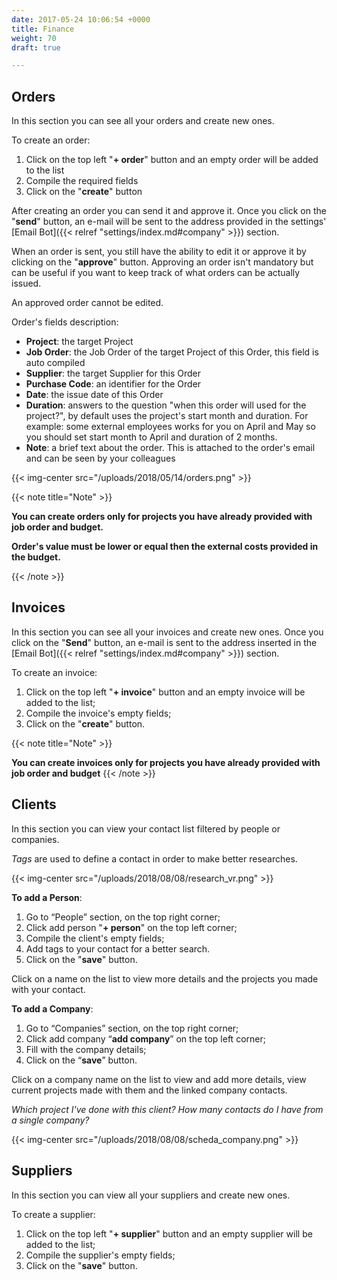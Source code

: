 ```yaml
---
date: 2017-05-24 10:06:54 +0000
title: Finance
weight: 70
draft: true

---
```

## Orders

In this section you can see all your orders and create new ones. 

To create an order:

1. Click on the top left "**+ order**" button and an empty order will be added to the list
2. Compile the required fields
3. Click on the "**create**" button

After creating an order you can send it and approve it. Once you click on the "**send**" button, an e-mail will be sent to the address provided in the settings' [Email Bot]({{< relref "settings/index.md#company" >}}) section.

When an order is sent, you still have the ability to edit it or approve it by clicking on the "**approve**" button. Approving an order isn't mandatory but can be useful if you want to keep track of what orders can be actually issued. 

An approved order cannot be edited.

Order's fields description:

* **Project**: the target Project
* **Job Order**: the Job Order of the target Project of this Order, this field is auto compiled
* **Supplier**: the target Supplier for this Order
* **Purchase Code**: an identifier for the Order
* **Date**: the issue date of this Order
* **Duration**: answers to the question "when this order will used for the project?", by default uses the project's start month and duration. For example: some external employees works for you on April and May so you should set start month to April and duration of 2 months.
* **Note**: a brief text about the order. This is attached to the order's email and can be seen by your colleagues

{{< img-center src="/uploads/2018/05/14/orders.png" >}}

{{< note title="Note" >}}

**You can create orders only for projects you have already provided with job order and budget.**

**Order's value must be lower or equal then the external costs provided in the budget.**

{{< /note >}}

## Invoices

In this section you can see all your invoices and create new ones. Once you click on the "**Send**" button, an e-mail is sent to the address inserted in the [Email Bot]({{< relref "settings/index.md#company" >}}) section.

To create an invoice:

1. Click on the top left "**+ invoice**" button and an empty invoice will be added to the list;
2. Compile the invoice's empty fields;
3. Click on the "**create**" button.

{{< note title="Note" >}}

**You can create invoices only for projects you have already provided with job order and budget**
{{< /note >}}

## Clients

In this section you can view your contact list filtered by people or companies.

_Tags_ are used to define a contact in order to make better researches.

{{< img-center src="/uploads/2018/08/08/research_vr.png" >}}



**To add a Person**:

1. Go to “People” section, on the top right corner;
2. Click add person "**+ person**" on the top left corner;
3. Compile the client's empty fields;
4. Add tags to your contact for a better search. 
5. Click on the "**save**" button.

Click on a name on the list to view more details and the projects you made with your contact.


**To add a Company**:

1. Go to “Companies” section, on the top right corner;
2. Click add company “**add company**” on the top left corner;
3. Fill with the company details;
4. Click on the “**save**” button.

Click on a company name on the list to view and add more details, view current projects made with them and the linked company contacts.

_Which project I've done with this client?_
_How many contacts do I have from a single company?_

{{< img-center src="/uploads/2018/08/08/scheda_company.png" >}}


## Suppliers

In this section you can view all your suppliers and create new ones.

To create a supplier:

1. Click on the top left "**+ supplier**" button and an empty supplier will be added to the list;
2. Compile the supplier's empty fields;
3. Click on the "**save**" button.